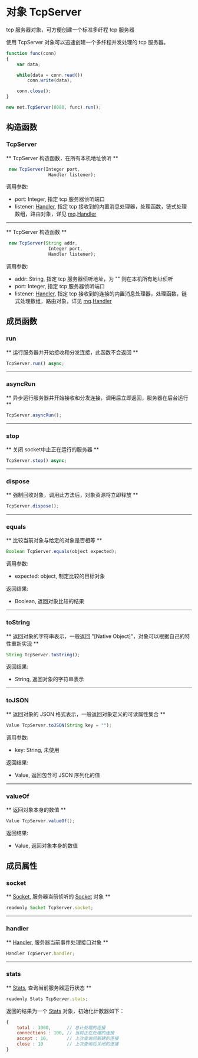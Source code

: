# 对象 TcpServer
tcp 服务器对象，可方便创建一个标准多纤程 tcp 服务器

使用 TcpServer 对象可以迅速创建一个多纤程并发处理的 tcp 服务器。
```JavaScript
function func(conn)
{
    var data;

    while(data = conn.read())
        conn.write(data);

    conn.close();
}

new net.TcpServer(8080, func).run();
```

## 构造函数
        
### TcpServer
** TcpServer 构造函数，在所有本机地址侦听 **
```JavaScript
 new TcpServer(Integer port,
                Handler listener);
```

调用参数:
* port: Integer, 指定 tcp 服务器侦听端口
* listener: [Handler](Handler.md), 指定 tcp 接收到的内置消息处理器，处理函数，链式处理数组，路由对象，详见 [mq](../../module/ifs/mq.md).[Handler](Handler.md)

--------------------------
** TcpServer 构造函数 **
```JavaScript
 new TcpServer(String addr,
                Integer port,
                Handler listener);
```

调用参数:
* addr: String, 指定 tcp 服务器侦听地址，为 "" 则在本机所有地址侦听
* port: Integer, 指定 tcp 服务器侦听端口
* listener: [Handler](Handler.md), 指定 tcp 接收到的连接的内置消息处理器，处理函数，链式处理数组，路由对象，详见 [mq](../../module/ifs/mq.md).[Handler](Handler.md)

## 成员函数
        
### run
** 运行服务器并开始接收和分发连接，此函数不会返回 **
```JavaScript
TcpServer.run() async;
```

--------------------------
### asyncRun
** 异步运行服务器并开始接收和分发连接，调用后立即返回，服务器在后台运行 **
```JavaScript
TcpServer.asyncRun();
```

--------------------------
### stop
** 关闭 socket中止正在运行的服务器 **
```JavaScript
TcpServer.stop() async;
```

--------------------------
### dispose
** 强制回收对象，调用此方法后，对象资源将立即释放 **
```JavaScript
TcpServer.dispose();
```

--------------------------
### equals
** 比较当前对象与给定的对象是否相等 **
```JavaScript
Boolean TcpServer.equals(object expected);
```

调用参数:
* expected: object, 制定比较的目标对象

返回结果:
* Boolean, 返回对象比较的结果

--------------------------
### toString
** 返回对象的字符串表示，一般返回 "[Native Object]"，对象可以根据自己的特性重新实现 **
```JavaScript
String TcpServer.toString();
```

返回结果:
* String, 返回对象的字符串表示

--------------------------
### toJSON
** 返回对象的 JSON 格式表示，一般返回对象定义的可读属性集合 **
```JavaScript
Value TcpServer.toJSON(String key = "");
```

调用参数:
* key: String, 未使用

返回结果:
* Value, 返回包含可 JSON 序列化的值

--------------------------
### valueOf
** 返回对象本身的数值 **
```JavaScript
Value TcpServer.valueOf();
```

返回结果:
* Value, 返回对象本身的数值

## 成员属性
        
### socket
** [Socket](Socket.md), 服务器当前侦听的 [Socket](Socket.md) 对象 **
```JavaScript
readonly Socket TcpServer.socket;
```

--------------------------
### handler
** [Handler](Handler.md), 服务器当前事件处理接口对象 **
```JavaScript
Handler TcpServer.handler;
```

--------------------------
### stats
** [Stats](Stats.md), 查询当前服务器运行状态 **
```JavaScript
readonly Stats TcpServer.stats;
```

返回的结果为一个 [Stats](Stats.md) 对象，初始化计数器如下：
```JavaScript
{
    total : 1000,      // 总计处理的连接
    connections : 100, // 当前正在处理的连接
    accept : 10,       // 上次查询后新建的连接
    close : 10         // 上次查询后关闭的连接
}
```

